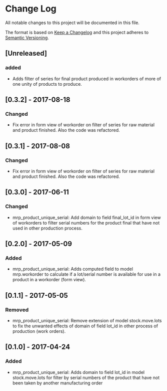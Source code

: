 # Change Log
All notable changes to this project will be documented in this file.

The format is based on [Keep a Changelog](http://keepachangelog.com/)
and this project adheres to [Semantic Versioning](http://semver.org/).

## [Unreleased]
### added
- Adds filter of series for final product produced in workorders of more of one unity of products to produce. 

## [0.3.2] - 2017-08-18
### Changed
- Fix error in form view of workorder on filter of series for raw material and product finished. Also the code was refactored.

## [0.3.1] - 2017-08-08
### Changed
- Fix error in form view of workorder on filter of series for raw material and product finished. Also the code was refactored.

## [0.3.0] - 2017-06-11
### Changed
- mrp_product_unique_serial: Add domain to field final_lot_id in form view of workorders to filter serial numbers for the product final that have not used in other production process.

## [0.2.0] - 2017-05-09
### Added
- mrp_product_unique_serial: Adds computed field to model mrp.workorder to calculate if a lot/serial number is available for use in a product in a workorder (form view).

## [0.1.1] - 2017-05-05
### Removed
- mrp_product_unique_serial: Remove extension of model stock.move.lots to fix the unwanted effects of domain of field lot_id in other process of production (work orders).

## [0.1.0] - 2017-04-24
### Added
- mrp_product_unique_serial: Adds domain to field lot_id in model stock.move.lots for filter by serial numbers of the product that have not been taken by another manufacturing order
